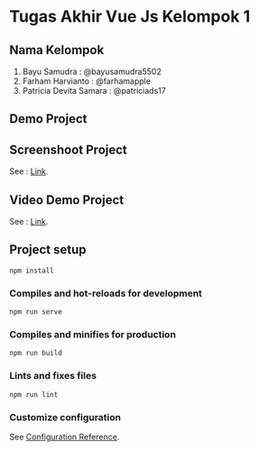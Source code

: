 # Tugas Akhir Vue Js Kelompok 1

## Nama Kelompok

1. Bayu Samudra : 
   @bayusamudra5502
2. Farham Harvianto :
   @farhamapple
3. Patricia Devita Samara :
   @patriciads17
 
## Demo Project

## Screenshoot Project
See : [Link](https://drive.google.com/drive/folders/1Ee3_8vA16j9ZF9kKIUbl79ZZZWgMtAL-?usp=sharing).

## Video Demo Project
See : [Link](https://drive.google.com/drive/folders/1845eCtJBPSbh2XnDnAV40YL4U1DGskl_?usp=sharing).

## Project setup

```
npm install
```

### Compiles and hot-reloads for development

```
npm run serve
```

### Compiles and minifies for production

```
npm run build
```

### Lints and fixes files

```
npm run lint
```

### Customize configuration

See [Configuration Reference](https://cli.vuejs.org/config/).
